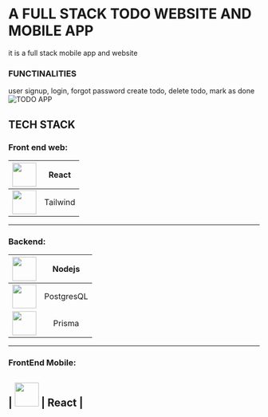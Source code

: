 # A FULL STACK TODO WEBSITE AND MOBILE APP
it is a full stack mobile app and website
### FUNCTINALITIES
user signup, login, forgot password
create todo, delete todo, mark as done
![TODO APP](https://github.com/Abishek-Newar/360CircleInfotech/assets/97790157/a3337351-64a5-406c-a216-744b6e9e220d)

## TECH STACK
### Front end web: 
| <img src="https://skillicons.dev/icons?i=react" width=48 />    | React    |
|:--------------------------------------------------------------:|:--------:|
| <img src="https://skillicons.dev/icons?i=tailwind" width=48 /> | Tailwind |
---
### Backend: 
| <img src="https://skillicons.dev/icons?i=nodejs" width=48 />    | Nodejs     |
|:---------------------------------------------------------------:|:----------:|
| <img src="https://skillicons.dev/icons?i=postgres"  width=48 /> | PostgresQL |
| <img src="https://skillicons.dev/icons?i=prisma"    width=48 /> | Prisma     |
---
### FrontEnd Mobile: 
| <img src="https://skillicons.dev/icons?i=react" width=48 />    | React    |
---

